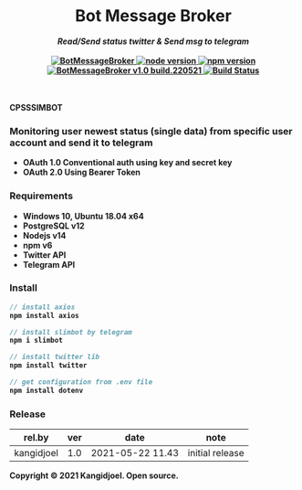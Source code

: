 <div align="center">
<h1><b>Bot Message Broker</h1>
  <i>Read/Send status twitter & Send msg to telegram</i>
<br/><br/>

<a href="blank" title="BotMessageBroker">
   <img src="https://img.shields.io/badge/cpsssimbot-2021-blue" alt="BotMessageBroker">
</a>
<a href="blank" title="Node Version">
   <img src="https://img.shields.io/badge/node-v14.15.4-green" alt="node version">
</a>
<a href="blank" title="NPM Version">
   <img src="https://img.shields.io/badge/npm-6.14.10-green" alt="npm version">
</a>
<!-- <a href="blank" title="PostgreSQL Version">
   <img src="https://img.shields.io/badge/postgreSQL-v12.5-green" alt="postgresql version">
</a> -->
<a href="blank" title="BotMessageBroker">
   <img src="https://img.shields.io/badge/version-1.0 build.210211-orange" alt="BotMessageBroker v1.0 build.220521">
</a>
<a href="blank" title="BotMessageBroker Tests">
  <img src="https://img.shields.io/badge/build-passing-green" alt="Build Status"/>
</a>
<br/>
<br/>
<br/>
</div>


CPSSSIMBOT
### Monitoring user newest status (single data) from specific user account and send it to telegram

- OAuth 1.0 Conventional auth using key and secret key
- OAuth 2.0 Using Bearer Token

### Requirements
- Windows 10, Ubuntu 18.04 x64
- PostgreSQL v12
- Nodejs v14
- npm v6
- Twitter API
- Telegram API

### Install
```javascript
// install axios
npm install axios
```
```javascript
// install slimbot by telegram
npm i slimbot 
```
```javascript
// install twitter lib
npm install twitter 
```
```javascript
// get configuration from .env file
npm install dotenv 
```


### Release

rel.by | ver | date | note
--- | --- | --- | ---
kangidjoel | 1.0 | 2021-05-22 11.43 | initial release 


Copyright © 2021 Kangidjoel. Open source.


